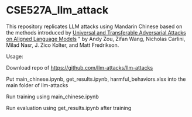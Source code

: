 # CSE527A_llm_attack

This repository replicates LLM attacks using Mandarin Chinese based on the methods introduced by [Universal and Transferable Adversarial Attacks on Aligned Language Models](https://arxiv.org/abs/2307.15043) " by Andy Zou, Zifan Wang, Nicholas Carlini, Milad Nasr, J. Zico Kolter, and Matt Fredrikson.

Usage:

Download repo of https://github.com/llm-attacks/llm-attacks

Put main_chinese.ipynb, get_results.ipynb, harmful_behaviors.xlsx into the main folder of llm-attacks

Run training using main_chinese.ipynb

Run evaluation using get_results.ipynb after training
